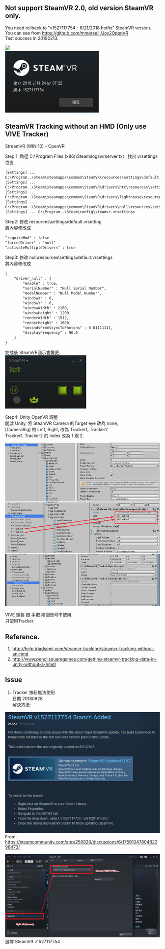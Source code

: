 Not support SteamVR 2.0, old version SteamVR only.  
-
You need rollback to "v1527117754 - 6/21/2018 hotfix" SteamVR version.  
You can see from https://github.com/mmorselli/Joy2OpenVR  
Test success in 20190213.  

<img src="https://github.com/shinn716/SteamVR-without-an-HMD/blob/master/ezgif.com-optimize.gif"/></a>  
<img src="https://github.com/shinn716/SteamVR-without-an-HMD/blob/master/Snipaste_2019-02-13_10-43-25.png" /></a>  
  
SteamVR Tracking without an HMD (Only use VIVE Tracker)  
-
StreamVR (WIN 10) - OpenVR   
  
  
Step 1: 路徑 C:\Program Files (x86)\Steam\logs\vrserver.txt  
找出 vrsettings 位置  

```
[Settings] ... C:\Program..\Steam\steamapps\common\SteamVR\resources\settings\default.vrsettings  
[Settings] ... C:\Program..\Steam\steamapps\common\SteamVR\drivers\htc\resources\settings\default.vrsettings  
[Settings] ... C:\Program..\Steam\steamapps\common\SteamVR\drivers\lighthouse\resources\settings\default.vrsettings  
[Settings] ... C:\Program..\Steam\steamapps\common\SteamVR\drivers\null\resources\settings\default.vrsettings  
[Settings] ... C:\Program..\Steam\config\steamvr.vrsettings  
```

Step2: 修改 resources\settings\default.vrsetting  
將內容修改成  

```
"requireHmd" : false  
"forcedDriver" : "null"  
"activateMultipleDrivers" : true  
```

Step3: 修改 null\resources\settings\default.vrsettings  
將內容修改成  

```
{
	"driver_null" : {
		"enable" : true,
		"serialNumber" : "Null Serial Number", 
		"modelNumber" : "Null Model Number",
		"windowX" : 0,
		"windowY" : 0,
		"windowWidth" : 2160,
		"windowHeight" : 1200,
		"renderWidth" : 1512,
		"renderHeight" : 1680,
		"secondsFromVsyncToPhotons" : 0.01111111,
		"displayFrequency" : 90.0
	}
}
```
  
完成後 SteamVR圖示會變更.  
<img src="https://github.com/shinn716/SteamVR-without-an-HMD/blob/master/SteamvrWithoutHMD.png" /></a>

Step4: Unity OpenVR 調整  
開啟 Unity, 將 SteamVR Camera 的Target eye 改為 none,  
[CameraRig] 的 Left, Right, 改為 Tracker1, Tracker2  
Tracker1, Tracker2 的 index 改為 1 跟 2.   
  
<img src="https://github.com/shinn716/SteamVR-without-an-HMD/blob/master/Snipaste_2018-04-02_12-03-26.png" /></a>  
<img src="https://github.com/shinn716/SteamVR-without-an-HMD/blob/master/Snipaste_2018-04-30_14-27-04.png" /></a>  
<img src="https://github.com/shinn716/SteamVR-without-an-HMD/blob/master/Snipaste_2018-04-02_12-03-11.png" /></a>   
  
VIVE 頭盔 跟 手把 兩個皆可不使用.  
只使用Tracker.  
  
  
Reference.
-
1. http://help.triadsemi.com/steamvr-tracking/steamvr-tracking-without-an-hmd
2. http://www.pencilsquaregames.com/getting-steamvr-tracking-data-in-unity-without-a-hmd/
  
  
Issue
-
1. Tracker 按鈕無法使用  
日期 20180828  
解決方法:    
  
<img src="https://github.com/shinn716/SteamVR-without-an-HMD/blob/master/Snipaste_2018-08-28_14-51-15.png" /></a>
From: https://steamcommunity.com/app/250820/discussions/6/1759104780482398473/  
  
<img src="https://github.com/shinn716/SteamVR-without-an-HMD/blob/master/Snipaste_2018-08-28_14-47-25.png" /></a>
選擇 SteamVR v1527117754

